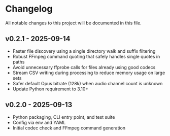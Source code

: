 Changelog
=========

All notable changes to this project will be documented in this file.

v0.2.1 - 2025-09-14
-------------------
- Faster file discovery using a single directory walk and suffix filtering
- Robust FFmpeg command quoting that safely handles single quotes in paths
- Avoid unnecessary ffprobe calls for files already using good codecs
- Stream CSV writing during processing to reduce memory usage on large sets
- Safer default Opus bitrate (128k) when audio channel count is unknown
- Update Python requirement to 3.10+

v0.2.0 - 2025-09-13
-------------------
- Python packaging, CLI entry point, and test suite
- Config via env and YAML
- Initial codec check and FFmpeg command generation

